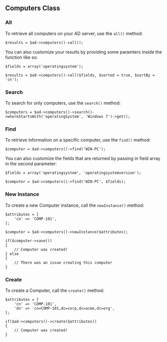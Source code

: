 ## Computers Class

### All

To retrieve all computers on your AD server, use the `all()` method:

    $results = $ad->computers()->all();

You can also customize your results by providing some paramters inside the function like so:

    $fields = array('operatingsystem');
    
    $results = $ad->computers()->all($fields, $sorted = true, $sortBy = 'cn');

### Search

To search for only computers, use the `search()` method:

    $computers = $ad->computers()->search()->whereStartsWith('operatingSystem', 'Windows 7')->get();

### Find

To retrieve information on a specific computer, use the `find()` method:

    $computer = $ad->computers()->find('WIN-PC');
    
You can also customize the fields that are returned by passing in field array in the second parameter:

    $fields = array('operatingsystem', 'operatingsystemversion');
    
    $computer = $ad->computers()->find('WIN-PC', $fields);

### New Instance

To create a new Computer instance, call the `newInstance()` method:

    $attributes = [
        'cn' => 'COMP-101',
    ];

    $computer = $ad->computers()->newInstance($attributes);
    
    if($computer->save())
    {
        // Computer was created!
    } else 
    {
        // There was an issue creating this computer
    }

### Create

To create a Computer, call the `create()` method:

    $attributes = [
        'cn' => 'COMP-101',
        'dn' => 'cn=COMP-101,dc=corp,dc=acme,dc=org',
    ];

    if($ad->computers()->create($attributes))
    {
        // Computer was created!
    }
    
